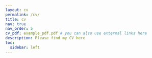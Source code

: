 ```yaml
---
layout: cv
permalink: /cv/
title: cv
nav: true
nav_order: 5
cv_pdf: example_pdf.pdf # you can also use external links here
description: Please find my CV here
toc:
  sidebar: left
---
```

